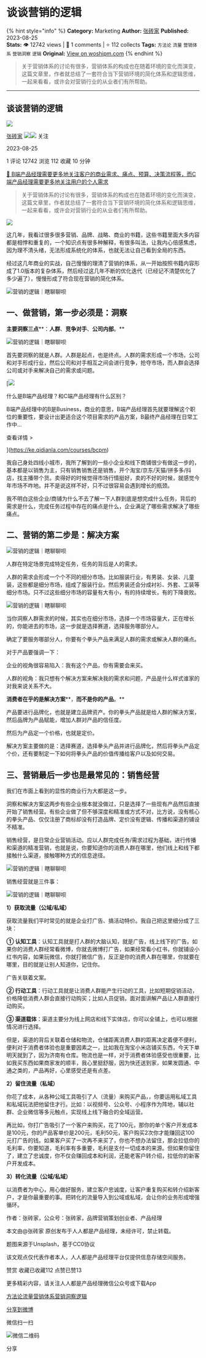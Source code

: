 # 谈谈营销的逻辑
{% hint style="info" %}
**Category:** Marketing
**Author:** [张砖家](https://www.woshipm.com/u/1026529)
**Published:** 2023-08-25  
**Stats:** 👁️ 12742 views | 💬 1 comments | ⭐ 112 collects
**Tags:** `方法论` `流量` `营销体系` `营销洞察` `逻辑`
**Original:** [View on woshipm.com](https://www.woshipm.com/marketing/5892182.html)
{% endhint %}
> 关于营销体系的讨论有很多，营销体系的构成也在随着环境的变化而演变，这篇文章里，作者就总结了一套符合当下营销环境的简化体系和逻辑思维，一起来看看，或许会对营销行业的从业者们有所帮助。

---

## 谈谈营销的逻辑

[![](https://static.woshipm.com/ttw_avatar_20240521105113_2666.png?imageView2/1/w/72/h/72/q/100)](https://www.woshipm.com/u/1026529)

[张砖家](https://www.woshipm.com/u/1026529) ![](https://static.woshipm.com/tag/1121_1@2x.png)![](https://static.woshipm.com/tag/2205_1@2x.png) 关注

2023-08-25

1 评论 12742 浏览 112 收藏 10 分钟

[🔗 B端产品经理需要更多地关注客户的商业需求、痛点、预算、决策流程等，而C端产品经理需要更多地关注用户的个人需求](https://ke.qidianla.com/courses/bcpm)

> 关于营销体系的讨论有很多，营销体系的构成也在随着环境的变化而演变，这篇文章里，作者就总结了一套符合当下营销环境的简化体系和逻辑思维，一起来看看，或许会对营销行业的从业者们有所帮助。

![](https://image.woshipm.com/wp-files/2023/08/ue0unHzpygGEdGXi8HBd.jpg)

这几年，我看过很多很多营销、品牌、战略、商业的书籍，这些书籍里面大多内容都是相悖和重复的，一个知识点有很多种解释，有很多叫法，让我内心倍感焦虑，因为理不清头绪，无法形成系统化的体系，也就无法让自己看到全局的东西。

经过这几年商业的实战，自己慢慢的理清了营销的体系，从一开始按照书籍内容形成了1.0版本的复杂体系，然后经过这几年不断的优化迭代（已经记不清楚优化了多少遍了），慢慢形成了符合现在营销的简化体系。

![营销的逻辑｜瞎聊聊呗](https://image.woshipm.com/wp-files/2023/08/P9jdfMiZsGxpZTD5MfX6.png)

## 一、做营销，第一步必须是：洞察

**主要洞察三点****：****人群****、****竞争对手****、****公司内部****。**

![营销的逻辑｜瞎聊聊呗](https://image.woshipm.com/wp-files/2023/08/2aEvuyCq7tPnnk7TWxKX.png)

首先要洞察的就是人群。人群是起点，也是终点。人群的需求形成一个市场，公司和对手形成行业，然后公司和对手相互之间会进行竞争，抢夺市场，而人群会选择公司或对手来解决自己的需求或问题。

[![](https://image.woshipm.com/2023/07/27/6f50fd24-2c7f-11ee-875d-00163e0b5ff3.png)

什么是B端产品经理？和C端产品经理有什么区别？

B端产品经理中的B是Business，商业的意思，B端产品经理首先就要理解这个职位的重要性，要设计出更适合这个项目需求的产品方案，B最终产品经理在日常工作中...

查看详情 >

](https://ke.qidianla.com/courses/bcpm)

我自己身处四线小城市，我所了解到的一些小企业和线下商铺很少有做这一步的，基本都是以销售为主，只有销售销售还是销售，开个淘宝/京东/天猫/拼多多/抖店，找主播带个货。卖得好的时候觉得市场行情挺好，卖的不好的时候，就感觉今年市场不咋地。并不是说这样不好，只不过很容易会遇到增长的瓶颈。

我不明白这些企业/商铺为什么不去了解一下人群到底是想完成什么任务，背后的需求是什么，完成任务过程中存在的痛点是什么，企业满足了哪些需求解决了哪些痛点。

## 二、营销的第二步是：解决方案

![营销的逻辑｜瞎聊聊呗](https://image.woshipm.com/wp-files/2023/08/bc7Zpxe0kIoRYpBAdNad.png)

人群在特定场景完成特定任务，任务的背后是人的需求。

人群的需求会形成一个个不同的细分市场。比如服装行业，有男装、女装、儿童装，这些都是细分市场，组成了服装行业。然后男装还会分成衬衫、外套、工装等细分市场。只不过这些细分市场的容量有大有小，有的持续增长，有的下降衰败。

![营销的逻辑｜瞎聊聊呗](https://image.woshipm.com/wp-files/2023/08/MJzizzhDso2V4JtXLODK.png)

当你洞察人群需求的时候，其实也在细分市场，选择一个市场容量大，正在增长的，你能进去的市场，这一步就是选择赛道，选择服务哪部分人。

确定了要服务哪部分人，你要有个拳头产品来满足人群的需求或解决人群的痛点。

对于产品要强调一下：

企业的视角很容易陷入：我有这个产品，你有需要会来买。

人群的视角：我只想有个解决方案来解决我的需求和问题，产品是什么样式谁家的对我来说关系不大。

**消费者在乎的是解决方案****，****而不是你的产品****。**

产品要进行品牌化，也就是建立品牌资产。你的拳头产品就是给人群的解决方案，然后品牌为产品赋能，增加人群对产品的信任度。

然后为产品定一个价格，也就是定价。

解决方案主要做的是：选择赛道，选择拳头产品并进行品牌化，然后将拳头产品定个价，还有要制定一下如何将拳头产品的价值传播给客户以及如何交易。

## 三、营销最后一步也是最常见的：销售经营

我们在市面上看到的显性的商业行为大都是这一步。

洞察和解决方案这两步有些企业根本就没做过，只是选择了一些现有产品然后直接开始了销售经营。有些企业做了但不够深度和精准或方式不对，比方说，没有核心的拳头产品、仅仅注册了商标却没有打造品牌、定价没有逻辑、传播和渠道的铺设不精准。

销售经营，是日常企业营销活动。应以人群完成任务/需求过程为基础，进行传播和渠道的精准营销，也就是说，你要知道你的消费人群在哪里，他们线上和线下都接触什么渠道，接触哪种方式的信息途径。

![营销的逻辑｜瞎聊聊呗](https://image.woshipm.com/wp-files/2023/08/OCegmtIEmaYNZgTIEexI.png)

销售经营就是三件事：

![营销的逻辑｜瞎聊聊呗](https://image.woshipm.com/wp-files/2023/08/SHdWBHBInXZsRwGbnf89.png)

**1）获取流量（公域/私域）**

获取流量我们平时常见的就是企业打广告、搞活动特价。我自己把这里细分成了三块：

**① 认知工具**：认知工具就是打人群的大脑认知，就是广告，线上线下的广告。如果你的消费人群经常看微博，你就去微博打广告，如果经常看小红书，你就铺设小红书内容，如果玩微信，你就打微信广告，反正是你的消费人群在哪里，你就要在哪里，目的就是让别人知道你，记住你。

广告关联着文案。

**② 行动工具**：行动工具就是让消费人群能产生行动的工具，比如短期促销活动，价格降低消费人群会直接行动购买；比如人员促销，面对面讲解产品让人群直接行动购买。

**③ 渠道载体**：渠道主要分为线上网店和线下实体店，你可以全铺上，也可以根据情况进行选择。

但是，渠道的背后关联着仓储和物流，仓储距离消费人群的距离决定着便不便利，便利对于消费者体验也是重要因素之一，比如我在淘宝小米店铺买东西，今天下单明天就到了，因为济南有仓库。物流也是一样，对于消费者体验感受也很重要，比如我买东西如果商家发的顺丰，我心里挺舒服，因为快还送到家，如果发圆通、中通之类的，产品再好，心里感受还是有点差。

**2）留住流量（私域）**

你花了成本，从各种公域工具吸引了人（流量）来购买产品，，你要运用私域工具和私域玩法把他留住才行。比如：以视频号、公众号、小程序作为阵地，辅以社群、企业微信等多元触点，实现线上线下融合的全域运营。

再比如，你打广告吸引了一个客户来购买，花了100元，那你的单个客户开发成本是100元，你的产品客单价是200元，毛利50元，客户购买2次你才能赚回这100元打广告的钱。如果客户买了一次再不来买了，你也不想办法留住，那会拉低你的毛利率，你要知道，毛利率有多重要，毛利是支付一切成本的来源。但如果你留住了，建立了忠诚度，你不仅会赚回成本和利润，还能老客户转介绍，拉低你的新客户开发成本。

**3）转化流量（公域/私域）**

以消费者为中心，用心做好服务，建立客户忠诚度，让客户重复购买和转介绍新客户，才是你最重要的事。把转化的流量导入到公域或私域，会让你的业务形成增强循环。

作者：张砖家，公众号：张砖家，品牌营销策划创业者、产品经理

本文由@张砖家 原创发布于人人都是产品经理，未经许可，禁止转载。

题图来源于Unsplash，基于CC0协议

该文观点仅代表作者本人，人人都是产品经理平台仅提供信息存储空间服务。

赞赏 收藏已收藏112 点赞已赞13

更多精彩内容，请关注人人都是产品经理微信公众号或下载App

[方法论](https://www.woshipm.com/tag/%e6%96%b9%e6%b3%95%e8%ae%ba)[流量](https://www.woshipm.com/tag/%e6%b5%81%e9%87%8f)[营销体系](https://www.woshipm.com/tag/%e8%90%a5%e9%94%80%e4%bd%93%e7%b3%bb)[营销洞察](https://www.woshipm.com/tag/%e8%90%a5%e9%94%80%e6%b4%9e%e5%af%9f)[逻辑](https://www.woshipm.com/tag/%e9%80%bb%e8%be%91)

[分享到微博](https://service.weibo.com/share/share.php?appkey=2775287854&title=谈谈营销的逻辑&url=https://www.woshipm.com/marketing/5892182.html&pic=https://image.woshipm.com/wp-files/2023/08/ue0unHzpygGEdGXi8HBd.jpg)

微信扫一扫

![微信二维码](https://api.pwmqr.com/qrcode/create/?url=https://www.woshipm.com/marketing/5892182.html)

分享